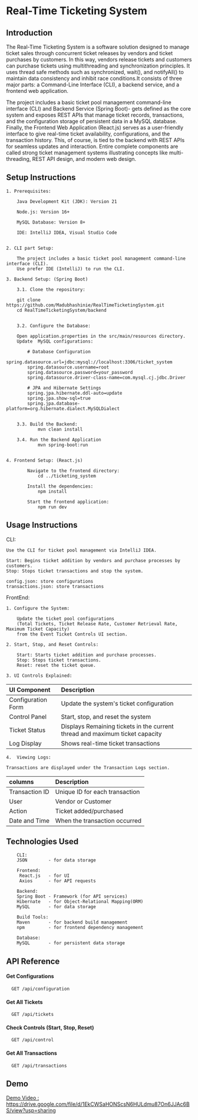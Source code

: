 
# Real-Time Ticketing System






## Introduction


The Real-Time Ticketing System is a software solution designed to manage ticket sales through concurrent ticket releases by vendors and ticket purchases by customers.  In this way, vendors release tickets and customers can purchase tickets using multithreading and synchronization principles. It uses thread safe methods such as synchronized, wait(), and notifyAll() to maintain data consistency and inhibit race conditions.It consists of three major parts: a Command-Line Interface (CLI), a backend service, and a frontend web application.


The project includes a basic ticket pool management command-line interface (CLI) and Backend Service (Spring Boot)- gets defined as the core system and exposes REST APIs that manage ticket records, transactions, and the configuration storage of persistent data in a MySQL database. Finally, the Frontend Web Application (React.js) serves as a user-friendly interface to give real-time ticket availability, configurations, and the transaction history. This, of course, is tied to the backend with REST APIs for seamless updates and interaction. Entire complete components are called strong ticket management systems illustrating concepts like multi-threading, REST API design, and modern web design.





## Setup Instructions

    1. Prerequisites:

        Java Development Kit (JDK): Version 21

        Node.js: Version 16+

        MySQL Database: Version 8+

        IDE: IntelliJ IDEA, Visual Studio Code


    2. CLI part Setup:

        The project includes a basic ticket pool management command-line interface (CLI).
        Use prefer IDE (IntelliJ) to run the CLI.
        
    3. Backend Setup: (Spring Boot)

        3.1. Clone the repository:

        git clone https://github.com/Madubhashinie/RealTimeTicketingSystem.git
        cd RealTimeTicketingSystem/backend


        3.2. Configure the Database:

        Open application.properties in the src/main/resources directory.
        Update  MySQL configurations:

            # Database Configuration
            spring.datasource.url=jdbc:mysql://localhost:3306/ticket_system
            spring.datasource.username=root
            spring.datasource.password=your_password
            spring.datasource.driver-class-name=com.mysql.cj.jdbc.Driver

            # JPA and Hibernate Settings
            spring.jpa.hibernate.ddl-auto=update
            spring.jpa.show-sql=true
            spring.jpa.database-platform=org.hibernate.dialect.MySQLDialect
        

        3.3. Build the Backend:
                mvn clean install

        3.4. Run the Backend Application
                mvn spring-boot:run

            
    4. Frontend Setup: (React.js)
            
            Navigate to the frontend directory:
                cd ../ticketing_system

            Install the dependencies:
                npm install

            Start the frontend application:
                npm run dev

            



## Usage Instructions

CLI:

    Use the CLI for ticket pool management via IntelliJ IDEA.

    Start: Begins ticket addition by vendors and purchase processes by customers.
    Stop: Stops ticket transactions and stop the system.

    config.json: store configurations
    transactions.json: store transactions


FrontEnd:

    1. Configure the System:

        Update the ticket pool configurations
        (Total Tickets, Ticket Release Rate, Customer Retrieval Rate, Maximum Ticket Capacity)
        from the Event Ticket Controls UI section.

    2. Start, Stop, and Reset Controls:

        Start: Starts ticket addition and purchase processes.
        Stop: Stops ticket transactions.
        Reset: reset the ticket queue.

    3. UI Controls Explained:        
| UI Component  | Description            |
| :-------- | :------------------------- |
| Configuration Form | Update the system's ticket configuration|
| Control Panel | Start, stop, and reset the system|
| Ticket Status | Displays Remaining tickets in the current thread and  maximum ticket capacity|
| Log Display | Shows real-time ticket transactions|

    4.  Viewing Logs:

    Transactions are displayed under the Transaction Logs section.
| columns  | Description            |
| :-------- | :------------------------- |
| Transaction ID |Unique ID for each transaction |
| User |Vendor or Customer|
| Action|Ticket added/purchased |
| Date and Time |When the transaction occurred|




    


## Technologies Used
        CLI:
        JSON        - for data storage
        
        Frontend:
         React.js   - for UI
         Axios      - for API requests

        Backend: 
        Spring Boot - Framework (for API services)
        Hibernate   - for Object-Relational Mapping(ORM)
        MySQL       - for data storage

        Build Tools: 
        Maven       - for backend build management
        npm         - for frontend dependency management

        Database: 
        MySQL       - for persistent data storage
## API Reference

#### Get Configurations

```http
  GET /api/configuration
```

#### Get All Tickets

```http
  GET /api/tickets
```

#### Check Controls (Start, Stop, Reset)

```http
  GET /api/control
```

#### Get All Transactions

```http
  GET /api/transactions
```




## Demo

[Demo Video : https://drive.google.com/file/d/1EkCWSaHONScsN6HULdmu87On6JJAc6BS/view?usp=sharing ](https://drive.google.com/file/d/1EkCWSaHONScsN6HULdmu87On6JJAc6BS/view?usp=sharing)


